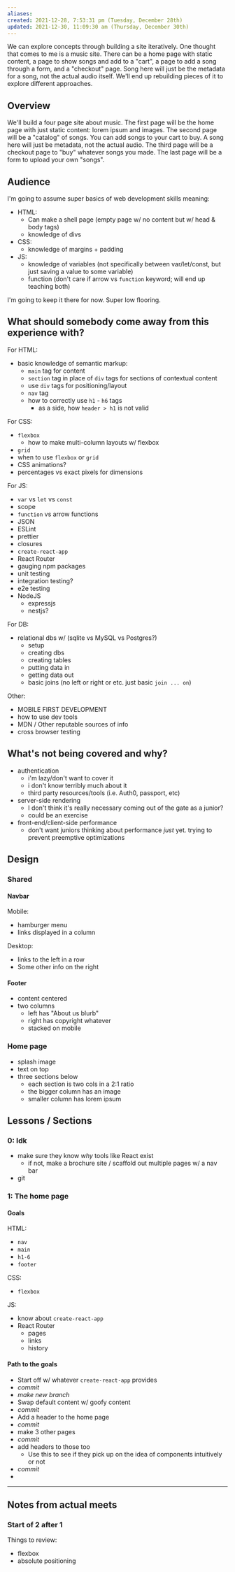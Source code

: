 ```yaml
---
aliases: 
created: 2021-12-28, 7:53:31 pm (Tuesday, December 28th)
updated: 2021-12-30, 11:09:30 am (Thursday, December 30th)
---
```

We can explore concepts through building a site iteratively. One thought that comes to me is a music site. There can be a home page with static content, a page to show songs and add to a "cart", a page to add a song through a form, and a "checkout" page. Song here will just be the metadata for a song, not the actual audio itself. We'll end up rebuilding pieces of it to explore different approaches.

## Overview
We'll build a four page site about music.
The first page will be the home page with just static content: lorem ipsum and images.
The second page will be a "catalog" of songs.
You can add songs to your cart to buy.
A song here will just be metadata, not the actual audio.
The third page will be a checkout page to "buy" whatever songs you made.
The last page will be a form to upload your own "songs".

## Audience
I'm going to assume super basics of web development skills meaning:
- HTML:
    - Can make a shell page (empty page w/ no content but w/ head & body tags)
    - knowledge of divs
- CSS:
    - knowledge of margins + padding
- JS:
    - knowledge of variables (not specifically between var/let/const, but just saving a value to some variable)
    - function (don't care if arrow vs `function` keyword; will end up teaching both)

I'm going to keep it there for now. Super low flooring.

## What should somebody come away from this experience with?
For HTML:
- basic knowledge of semantic markup:
    - `main` tag for content
    - `section` tag in place of `div` tags for sections of contextual content
    - use `div` tags for positioning/layout
    - `nav` tag
    - how to correctly use `h1` - `h6` tags
        - as a side, how `header > h1` is not valid

For CSS:
- `flexbox`
    - how to make multi-column layouts w/ flexbox
- `grid`
- when to use `flexbox` or `grid`
- CSS animations?
- percentages vs exact pixels for dimensions

For JS:
- `var` vs `let` vs `const`
- scope
- `function` vs arrow functions
- JSON
- ESLint
- prettier
- closures
- `create-react-app`
- React Router
- gauging npm packages
- unit testing
- integration testing?
- e2e testing
- NodeJS
    - expressjs
    - nestjs?

For DB:
- relational dbs w/ (sqlite vs MySQL vs Postgres?)
    - setup
    - creating dbs
    - creating tables
    - putting data in
    - getting data out
    - basic joins (no left or right or etc. just basic `join ... on`)

Other:
- MOBILE FIRST DEVELOPMENT
- how to use dev tools
- MDN / Other reputable sources of info
- cross browser testing



## What's not being covered and why?
- authentication
    - i'm lazy/don't want to cover it
    - i don't know terribly much about it
    - third party resources/tools (i.e. Auth0, passport, etc)
- server-side rendering
    - I don't think it's really necessary coming out of the gate as a junior?
    - could be an exercise
- front-end/client-side performance
    - don't want juniors thinking about performance _just_ yet. trying to prevent preemptive optimizations

## Design
### Shared
#### Navbar
Mobile:
- hamburger menu
- links displayed in a column

Desktop:
- links to the left in a row
- Some other info on the right

#### Footer
- content centered
- two columns
    - left has "About us blurb"
    - right has copyright whatever
    - stacked on mobile

### Home page
- splash image
- text on top
- three sections below
    - each section is two cols in a 2:1 ratio
    - the bigger column has an image
    - smaller column has lorem ipsum

## Lessons / Sections
### 0: Idk
- make sure they know _why_ tools like React exist
    - if not, make a brochure site / scaffold out multiple pages w/ a nav bar
- git

### 1: The home page
#### Goals
HTML:
- `nav`
- `main`
- `h1-6`
- `footer`

CSS:
- `flexbox`

JS:
- know about `create-react-app`
- React Router
    - pages
    - links
    - history

#### Path to the goals
- Start off w/ whatever `create-react-app` provides
- _commit_
- _make new branch_
- Swap default content w/ goofy content
- _commit_
- Add a header to the home page
- _commit_
- make 3 other pages
- _commit_
- add headers to those too
    - Use this to see if they pick up on the idea of components intuitively or not
- _commit_
-

---

## Notes from actual meets
### Start of 2 after 1
Things to review:
- flexbox
- absolute positioning

